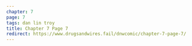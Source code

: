 ```yaml
---
chapter: 7
page: 7
tags: dan lin troy
title: Chapter 7 Page 7
redirect: https://www.drugsandwires.fail/dnwcomic/chapter-7-page-7/
---
```

